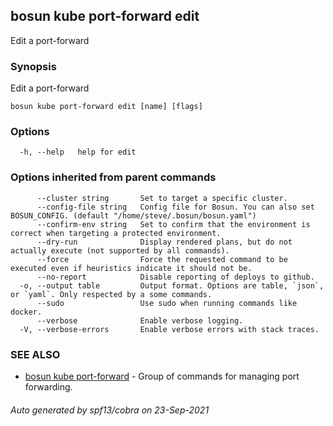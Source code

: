 ## bosun kube port-forward edit

Edit a port-forward

### Synopsis

Edit a port-forward

```
bosun kube port-forward edit [name] [flags]
```

### Options

```
  -h, --help   help for edit
```

### Options inherited from parent commands

```
      --cluster string       Set to target a specific cluster.
      --config-file string   Config file for Bosun. You can also set BOSUN_CONFIG. (default "/home/steve/.bosun/bosun.yaml")
      --confirm-env string   Set to confirm that the environment is correct when targeting a protected environment.
      --dry-run              Display rendered plans, but do not actually execute (not supported by all commands).
      --force                Force the requested command to be executed even if heuristics indicate it should not be.
      --no-report            Disable reporting of deploys to github.
  -o, --output table         Output format. Options are table, `json`, or `yaml`. Only respected by a some commands.
      --sudo                 Use sudo when running commands like docker.
      --verbose              Enable verbose logging.
  -V, --verbose-errors       Enable verbose errors with stack traces.
```

### SEE ALSO

* [bosun kube port-forward](bosun_kube_port-forward.md)	 - Group of commands for managing port forwarding.

###### Auto generated by spf13/cobra on 23-Sep-2021
